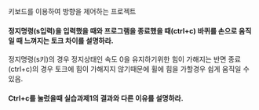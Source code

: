 키보드를 이용하여 방향을 제어하는 프로젝트

#### 정지명령(s입력)을 입력했을 때와 프로그램을 종료했을 때(ctrl+c) 바퀴를 손으로 움직일 때 느껴지는 토크 차이를 설명하라.
정지명령(s키)의 경우 정지상태인 속도 0을 유지하기위한 힘이 가해지는 반면 종료(ctrl+c)의 경우 토크에 힘이 가해지지 않기때문에 휠에 힘을 가할경우 쉽게 움직일 수 있음.

#### Ctrl+c를 눌렀을때 실습과제1의 결과와 다른 이유를 설명하라.
